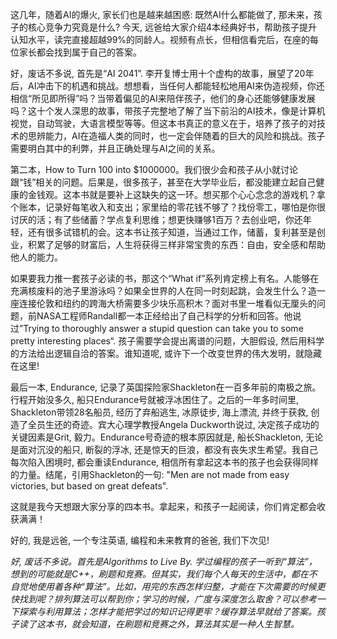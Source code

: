 
这几年，随着AI的爆火, 家长们也是越来越困惑: 既然AI什么都能做了, 那未来，孩子的核心竞争力究竟是什么? 今天, 远爸给大家介绍4本经典好书，帮助孩子提升认知水平，读完直接超越99%的同龄人。视频有点长，但相信看完后，在座的每位家长都会找到属于自己的答案。

好，废话不多说, 首先是“AI 2041”. 李开复博士用十个虚构的故事，展望了20年后，AI冲击下的机遇和挑战。想想看，当任何人都能轻松地用AI来伪造视频，你还相信“所见即所得”吗？当带着偏见的AI来陪伴孩子，他们的身心还能够健康发展吗？这十个发人深思的故事，带孩子完整地了解了当下前沿的AI技术，像是计算机视觉，自动驾驶，大语言模型等等。但这本书真正的意义在于，培养了孩子的对技术的思辨能力，AI在造福人类的同时，也一定会伴随着的巨大的风险和挑战。孩子需要明白其中的利弊，并且正确处理与AI之间的关系。

第二本，How to Turn 100 into $1000000。我们很少会和孩子从小就讨论跟“钱”相关的问题。后果是，很多孩子，甚至在大学毕业后，都没能建立起自己健康的金钱观。这本书就是要补上这缺失的这一环。想买那个心心念念的游戏机？拿个账本，记录好每笔收入和支出；家里给的零花钱不够了？找份零工，哪怕是你很讨厌的活；有了些储蓄？学点复利思维；想更快赚够1百万？去创业吧，你还年轻，还有很多试错机的会。这本书让孩子知道，当通过工作，储蓄，复利甚至是创业，积累了足够的财富后，人生将获得三样非常宝贵的东西：自由，安全感和帮助他人的能力。

如果要我力推一套孩子必读的书，那这个“What if”系列肯定榜上有名。人能够在充满核废料的池子里游泳吗？如果全世界的人在同一时刻起跳，会发生什么？造一座连接伦敦和纽约的跨海大桥需要多少块乐高积木？面对书里一堆看似无厘头的问题，前NASA工程师Randall都一本正经给出了自己科学的分析和回答。他说过”Trying to thoroughly answer a stupid question can take you to some pretty interesting places“. 孩子需要学会提出离谱的问题，大胆假设, 然后用科学的方法给出逻辑自洽的答案。谁知道呢, 或许下一个改变世界的伟大发明，就隐藏在这里! 

最后一本, Endurance, 记录了英国探险家Shackleton在一百多年前的南极之旅。行程开始没多久, 船只Endurance号就被浮冰困住了。之后的一年多时间里, Shackleton带领28名船员, 经历了弃船逃生, 冰原徒步, 海上漂流, 并终于获救, 创造了全员生还的奇迹。宾大心理学教授Angela Duckworth说过, 决定孩子成功的关键因素是Grit, 毅力。Endurance号奇迹的根本原因就是, 船长Shackleton, 无论是面对沉没的船只, 断裂的浮冰, 还是惊天的巨浪，都没有丧失求生希望。我自己每次陷入困境时, 都会重读Endurance, 相信所有拿起这本书的孩子也会获得同样的力量。结尾，引用Shackleton的一句: "Men are not made from easy victories, but based on great defeats". 

这就是我今天想跟大家分享的四本书。拿起来，和孩子一起阅读，你们肯定都会收获满满！

好的, 我是远爸, 一个专注英语, 编程和未来教育的爸爸, 我们下次见! 

*好, 废话不多说。首先是Algorithms to Live By. 学过编程的孩子一听到“算法”，想到的可能就是C++，刷题和竞赛。但其实，我们每个人每天的生活中，都在不自觉地使用着各种“算法”。比如，用完的东西怎样归整，才能在下次需要的时候更快找到呢？排列算法可以帮到你；学习的时候，广度与深度怎么取舍？可以参考一下探索与利用算法；怎样才能把学过的知识记得更牢？缓存算法早就给了答案。孩子读了这本书，就会知道，在刷题和竞赛之外，算法其实是一种人生智慧。*